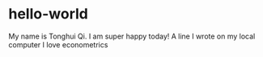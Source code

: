 # hello-world
My name is Tonghui Qi. I am super happy today!
A line I wrote on my local computer
I love econometrics
